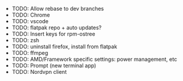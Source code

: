 - TODO: Allow rebase to dev branches
- TODO: Chrome
- TODO: vscode
- TODO: flatpak repo + auto updates?
- TODO: Insert keys for rpm-ostree
- TODO: zsh
- TODO: uninstall firefox, install from flatpak
- TODO: ffmpeg
- TODO: AMD/Framework specific settings: power management, etc
- TODO: Prompt (new terminal app)
- TODO: Nordvpn client
